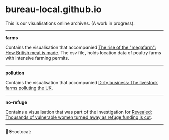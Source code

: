 # bureau-local.github.io

This is our visualisations online archives. (A work in progress).

-----

**farms**

Contains the visualisation that accompanied [The rise of the "megafarm": How British meat is made](https://www.thebureauinvestigates.com/stories/2017-07-17/megafarms-uk-intensive-farming-meat).
The csv file, holds location data of poultry farms with intensive farming permits.

-----

**pollution**

Contains the visualisation that accompanied [Dirty business: The livestock farms polluting the UK](https://www.thebureauinvestigates.com/stories/2017-08-21/farming-pollution-fish-uk).

-----

**no-refuge**

Contains a visualisation that was part of the investigation for [Revealed: Thousands of vulnerable women turned away as refuge funding is cut](https://www.thebureauinvestigates.com/stories/2017-10-16/a-system-at-breaking-point).

-----

:angel::sunny::octocat:
